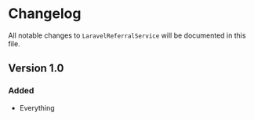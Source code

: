# Changelog

All notable changes to `LaravelReferralService` will be documented in this file.

## Version 1.0

### Added
- Everything
